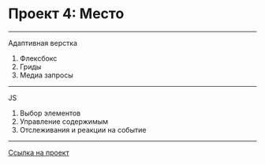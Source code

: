 # Проект 4: Место

---
Адаптивная верстка 
1. Флексбокс
2. Гриды
3. Медиа запросы
---
JS
1. Выбор элементов
2. Управление содержимым
3. Отслеживания и реакции на событие
---

[Ссылка на проект]()

